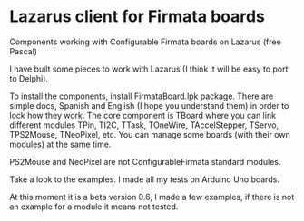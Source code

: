 # Lazarus client for Firmata boards
Components working with Configurable Firmata boards on Lazarus (free Pascal)

I have built some pieces to work with Lazarus (I think it will be easy to port to Delphi).

To install the components, install FirmataBoard.lpk package.
There are simple docs, Spanish and English (I hope you understand them) in order to lock how they work.
The core component is TBoard where you can link different modules TPin, TI2C, TTask, TOneWire, TAccelStepper, TServo, TPS2Mouse, TNeoPixel, etc. You can manage some boards (with their own modules) at the same time.

PS2Mouse and NeoPixel are not ConfigurableFirmata standard modules.

Take a look to the examples. I made all my tests on Arduino Uno boards.

At this moment it is a beta version 0.6, I made a few examples, if there is not an example for a module it means not tested.
